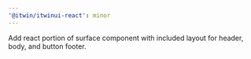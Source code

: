 ```yaml
---
'@itwin/itwinui-react': minor
---
```


Add react portion of surface component with included layout for header, body, and button footer.
